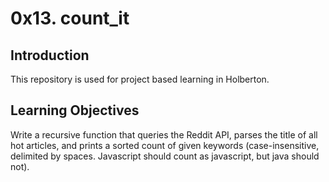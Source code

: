 # 0x13. count_it

## Introduction
This repository is used for project based learning in Holberton.

## Learning Objectives

Write a recursive function that queries the Reddit API, parses the title of all hot articles, and prints a sorted count of given keywords (case-insensitive, delimited by spaces. Javascript should count as javascript, but java should not).